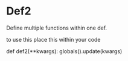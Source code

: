 # Def2
Define multiple functions within one def.



to use this place this within your code

def def2(**kwargs):
	globals().update(kwargs)

